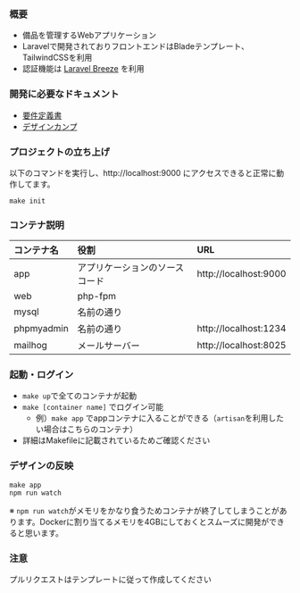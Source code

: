 ### 概要
- 備品を管理するWebアプリケーション
- Laravelで開発されておりフロントエンドはBladeテンプレート、TailwindCSSを利用
- 認証機能は [Laravel Breeze](https://readouble.com/laravel/8.x/ja/starter-kits.html) を利用

### 開発に必要なドキュメント
- [要件定義書](https://docs.google.com/document/d/1WyK23H-g68YtEqC5UfNn9OUFTweg5KgnZTsYA8m5xig/edit#heading=h.yzbstl3f1i9b)
- [デザインカンプ](https://www.figma.com/file/QeXTIDAkIJGPLXe3VxIN7V/POSSE%E3%83%A9%E3%82%A4%E3%83%96%E3%83%A9%E3%83%AA?node-id=0%3A1)


### プロジェクトの立ち上げ
以下のコマンドを実行し、http://localhost:9000 にアクセスできると正常に動作してます。
```
make init
```


### コンテナ説明
|コンテナ名|役割|URL|
|:-|:-|:-|
|app|アプリケーションのソースコード|http://localhost:9000|
|web|php-fpm||
|mysql|名前の通り||
|phpmyadmin|名前の通り|http://localhost:1234|
|mailhog|メールサーバー|http://localhost:8025|


### 起動・ログイン
- `make up`で全てのコンテナが起動
- `make [container name]` でログイン可能
   - 例）`make app` でappコンテナに入ることができる（`artisan`を利用したい場合はこちらのコンテナ）
- 詳細はMakefileに記載されているためご確認ください


### デザインの反映

```
make app
npm run watch
```

※ `npm run watch`がメモリをかなり食うためコンテナが終了してしまうことがあります。Dockerに割り当てるメモリを4GBにしておくとスムーズに開発ができると思います。


### 注意
プルリクエストはテンプレートに従って作成してください
